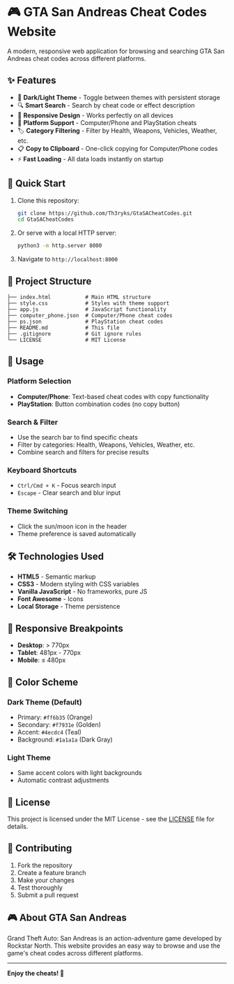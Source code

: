 # 🎮 GTA San Andreas Cheat Codes Website

A modern, responsive web application for browsing and searching GTA San Andreas cheat codes across different platforms.

## ✨ Features

- 🌙 **Dark/Light Theme** - Toggle between themes with persistent storage
- 🔍 **Smart Search** - Search by cheat code or effect description
- 📱 **Responsive Design** - Works perfectly on all devices
- 🎯 **Platform Support** - Computer/Phone and PlayStation cheats
- 🏷️ **Category Filtering** - Filter by Health, Weapons, Vehicles, Weather, etc.
- 📋 **Copy to Clipboard** - One-click copying for Computer/Phone codes
- ⚡ **Fast Loading** - All data loads instantly on startup

## 🚀 Quick Start

1. Clone this repository:
   ```bash
   git clone https://github.com/Th3ryks/GtaSACheatCodes.git
   cd GtaSACheatCodes
   ```
2. Or serve with a local HTTP server:
   ```bash
   python3 -m http.server 8000
   ```
3. Navigate to `http://localhost:8000`

## 📁 Project Structure

```
├── index.html           # Main HTML structure
├── style.css            # Styles with theme support
├── app.js               # JavaScript functionality
├── computer_phone.json  # Computer/Phone cheat codes
├── ps.json              # PlayStation cheat codes
├── README.md            # This file
├── .gitignore           # Git ignore rules
└── LICENSE              # MIT License
```

## 🎯 Usage

### Platform Selection
- **Computer/Phone**: Text-based cheat codes with copy functionality
- **PlayStation**: Button combination codes (no copy button)

### Search & Filter
- Use the search bar to find specific cheats
- Filter by categories: Health, Weapons, Vehicles, Weather, etc.
- Combine search and filters for precise results

### Keyboard Shortcuts
- `Ctrl/Cmd + K` - Focus search input
- `Escape` - Clear search and blur input

### Theme Switching
- Click the sun/moon icon in the header
- Theme preference is saved automatically

## 🛠️ Technologies Used

- **HTML5** - Semantic markup
- **CSS3** - Modern styling with CSS variables
- **Vanilla JavaScript** - No frameworks, pure JS
- **Font Awesome** - Icons
- **Local Storage** - Theme persistence

## 📱 Responsive Breakpoints

- **Desktop**: > 770px
- **Tablet**: 481px - 770px
- **Mobile**: ≤ 480px

## 🎨 Color Scheme

### Dark Theme (Default)
- Primary: `#ff6b35` (Orange)
- Secondary: `#f7931e` (Golden)
- Accent: `#4ecdc4` (Teal)
- Background: `#1a1a1a` (Dark Gray)

### Light Theme
- Same accent colors with light backgrounds
- Automatic contrast adjustments

## 📄 License

This project is licensed under the MIT License - see the [LICENSE](LICENSE) file for details.

## 🤝 Contributing

1. Fork the repository
2. Create a feature branch
3. Make your changes
4. Test thoroughly
5. Submit a pull request

## 🎮 About GTA San Andreas

Grand Theft Auto: San Andreas is an action-adventure game developed by Rockstar North. This website provides an easy way to browse and use the game's cheat codes across different platforms.

---

**Enjoy the cheats! 🎯**